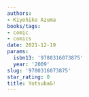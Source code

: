 ```yaml
---
authors:
- Kiyohiko Azuma
books/tags:
- comic
- comics
date: 2021-12-19
params:
  isbn13: '9780316073875'
  year: '2009'
slug: '9780316073875'
star_rating: 0
title: Yotsuba&!
---
```


<!--more-->